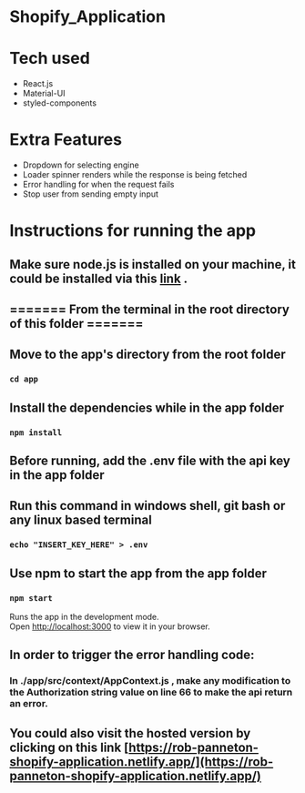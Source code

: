 # Shopify_Application

# Tech used

- React.js
- Material-UI
- styled-components

# Extra Features

- Dropdown for selecting engine
- Loader spinner renders while the response is being fetched
- Error handling for when the request fails
- Stop user from sending empty input

# Instructions for running the app

## Make sure node.js is installed on your machine, it could be installed via this [link](https://nodejs.org/en/download/) .

## ======= From the terminal in the root directory of this folder =======

## Move to the app's directory from the root folder

### `cd app`

## Install the dependencies while in the app folder

### `npm install`

## Before running, add the .env file with the api key in the app folder

## Run this command in windows shell, git bash or any linux based terminal

### `echo "INSERT_KEY_HERE" > .env`

## Use npm to start the app from the app folder

### `npm start`

Runs the app in the development mode.\
Open [http://localhost:3000](http://localhost:3000) to view it in your browser.

## In order to trigger the error handling code:

### In ./app/src/context/AppContext.js , make any modification to the Authorization string value on line 66 to make the api return an error.

## You could also visit the hosted version by clicking on this link [https://rob-panneton-shopify-application.netlify.app/](https://rob-panneton-shopify-application.netlify.app/)

